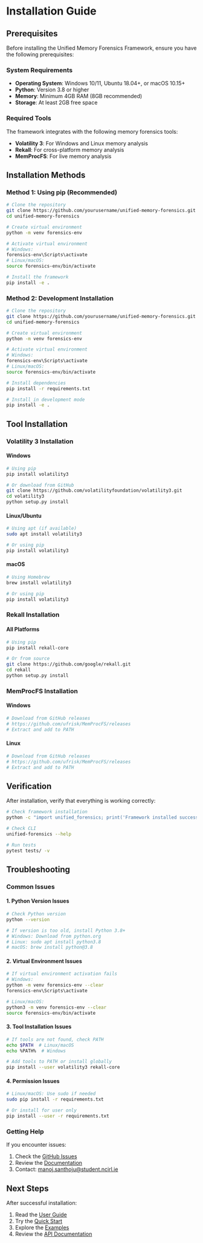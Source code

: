 # Installation Guide

## Prerequisites

Before installing the Unified Memory Forensics Framework, ensure you have the following prerequisites:

### System Requirements
- **Operating System**: Windows 10/11, Ubuntu 18.04+, or macOS 10.15+
- **Python**: Version 3.8 or higher
- **Memory**: Minimum 4GB RAM (8GB recommended)
- **Storage**: At least 2GB free space

### Required Tools
The framework integrates with the following memory forensics tools:

- **Volatility 3**: For Windows and Linux memory analysis
- **Rekall**: For cross-platform memory analysis
- **MemProcFS**: For live memory analysis

## Installation Methods

### Method 1: Using pip (Recommended)

```bash
# Clone the repository
git clone https://github.com/yourusername/unified-memory-forensics.git
cd unified-memory-forensics

# Create virtual environment
python -m venv forensics-env

# Activate virtual environment
# Windows:
forensics-env\Scripts\activate
# Linux/macOS:
source forensics-env/bin/activate

# Install the framework
pip install -e .
```

### Method 2: Development Installation

```bash
# Clone the repository
git clone https://github.com/yourusername/unified-memory-forensics.git
cd unified-memory-forensics

# Create virtual environment
python -m venv forensics-env

# Activate virtual environment
# Windows:
forensics-env\Scripts\activate
# Linux/macOS:
source forensics-env/bin/activate

# Install dependencies
pip install -r requirements.txt

# Install in development mode
pip install -e .
```

## Tool Installation

### Volatility 3 Installation

#### Windows
```bash
# Using pip
pip install volatility3

# Or download from GitHub
git clone https://github.com/volatilityfoundation/volatility3.git
cd volatility3
python setup.py install
```

#### Linux/Ubuntu
```bash
# Using apt (if available)
sudo apt install volatility3

# Or using pip
pip install volatility3
```

#### macOS
```bash
# Using Homebrew
brew install volatility3

# Or using pip
pip install volatility3
```

### Rekall Installation

#### All Platforms
```bash
# Using pip
pip install rekall-core

# Or from source
git clone https://github.com/google/rekall.git
cd rekall
python setup.py install
```

### MemProcFS Installation

#### Windows
```bash
# Download from GitHub releases
# https://github.com/ufrisk/MemProcFS/releases
# Extract and add to PATH
```

#### Linux
```bash
# Download from GitHub releases
# https://github.com/ufrisk/MemProcFS/releases
# Extract and add to PATH
```

## Verification

After installation, verify that everything is working correctly:

```bash
# Check framework installation
python -c "import unified_forensics; print('Framework installed successfully')"

# Check CLI
unified-forensics --help

# Run tests
pytest tests/ -v
```

## Troubleshooting

### Common Issues

#### 1. Python Version Issues
```bash
# Check Python version
python --version

# If version is too old, install Python 3.8+
# Windows: Download from python.org
# Linux: sudo apt install python3.8
# macOS: brew install python@3.8
```

#### 2. Virtual Environment Issues
```bash
# If virtual environment activation fails
# Windows:
python -m venv forensics-env --clear
forensics-env\Scripts\activate

# Linux/macOS:
python3 -m venv forensics-env --clear
source forensics-env/bin/activate
```

#### 3. Tool Installation Issues
```bash
# If tools are not found, check PATH
echo $PATH  # Linux/macOS
echo %PATH%  # Windows

# Add tools to PATH or install globally
pip install --user volatility3 rekall-core
```

#### 4. Permission Issues
```bash
# Linux/macOS: Use sudo if needed
sudo pip install -r requirements.txt

# Or install for user only
pip install --user -r requirements.txt
```

### Getting Help

If you encounter issues:

1. Check the [GitHub Issues](https://github.com/yourusername/unified-memory-forensics/issues)
2. Review the [Documentation](https://github.com/yourusername/unified-memory-forensics/wiki)
3. Contact: manoj.santhoju@student.ncirl.ie

## Next Steps

After successful installation:

1. Read the [User Guide](user-guide.md)
2. Try the [Quick Start](quick-start.md)
3. Explore the [Examples](examples.md)
4. Review the [API Documentation](api.md)
